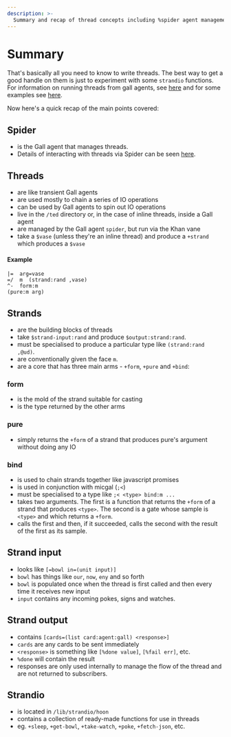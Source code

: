 ```yaml
---
description: >-
  Summary and recap of thread concepts including %spider agent management, strand composition, +form/+pure/+bind operations, input/output patterns, and strandio utility functions.
---
```


# Summary

That's basically all you need to know to write threads. The best way to get a good handle on them is just to experiment with some `strandio` functions. For information on running threads from gall agents, see [here](/userspace/threads/examples/gall) and for some examples see [here](/userspace/threads/examples).

Now here's a quick recap of the main points covered:

## Spider

- is the Gall agent that manages threads.
- Details of interacting with threads via Spider can be seen [here](/userspace/threads/reference/api).

## Threads

- are like transient Gall agents
- are used mostly to chain a series of IO operations
- can be used by Gall agents to spin out IO operations
- live in the `/ted` directory or, in the case of inline threads, inside a Gall agent
- are managed by the Gall agent `spider`, but run via the Khan vane
- take a `$vase` (unless they're an inline thread) and produce a `+strand` which produces a `$vase`

#### Example

```hoon
|=  arg=vase
=/  m  (strand:rand ,vase)
^-  form:m
(pure:m arg)
```

## Strands

- are the building blocks of threads
- take `$strand-input:rand` and produce `$output:strand:rand`.
- must be specialised to produce a particular type like `(strand:rand ,@ud)`.
- are conventionally given the face `m`.
- are a core that has three main arms - `+form`, `+pure` and `+bind`:

### form

- is the mold of the strand suitable for casting
- is the type returned by the other arms

### pure

- simply returns the `+form` of a strand that produces pure's argument without doing any IO

### bind

- is used to chain strands together like javascript promises
- is used in conjunction with micgal (`;<`)
- must be specialised to a type like `;< <type> bind:m ...`
- takes two arguments. The first is a function that returns the `+form` of a strand that produces `<type>`. The second is a gate whose sample is `<type>` and which returns a `+form`.
- calls the first and then, if it succeeded, calls the second with the result of the first as its sample.

## Strand input

- looks like `[=bowl in=(unit input)]`
- `bowl` has things like `our`, `now`, `eny` and so forth
- `bowl` is populated once when the thread is first called and then every time it receives new input
- `input` contains any incoming pokes, signs and watches.

## Strand output

- contains `[cards=(list card:agent:gall) <response>]`
- `cards` are any cards to be sent immediately
- `<response>` is something like `[%done value]`, `[%fail err]`, etc.
- `%done` will contain the result
- responses are only used internally to manage the flow of the thread and are not returned to subscribers.

## Strandio

- is located in `/lib/strandio/hoon`
- contains a collection of ready-made functions for use in threads
- eg. `+sleep`, `+get-bowl`, `+take-watch`, `+poke`, `+fetch-json`, etc.
